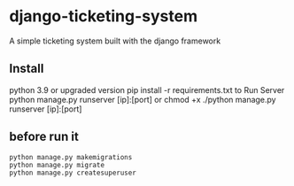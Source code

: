 # django-ticketing-system
A simple ticketing system built with the django framework
## Install 
python 3.9 or upgraded version
    pip install -r requirements.txt
to Run Server
    python manage.py runserver [ip]:[port]
or 
    chmod +x
    ./python manage.py runserver [ip]:[port]

## before run it 
    python manage.py makemigrations
    python manage.py migrate
    python manage.py createsuperuser

